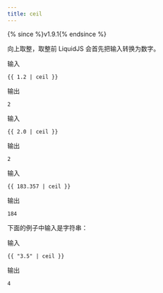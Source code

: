```yaml
---
title: ceil
---
```


{% since %}v1.9.1{% endsince %}

向上取整，取整前 LiquidJS 会首先把输入转换为数字。

输入
```liquid
{{ 1.2 | ceil }}
```

输出
```text
2
```

输入
```liquid
{{ 2.0 | ceil }}
```

输出
```text
2
```

输入
```liquid
{{ 183.357 | ceil }}
```

输出
```text
184
```

下面的例子中输入是字符串：

输入
```liquid
{{ "3.5" | ceil }}
```

输出
```text
4
```
